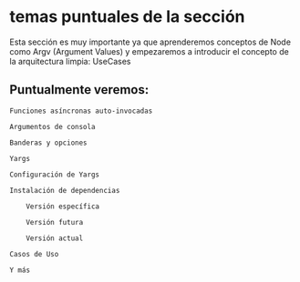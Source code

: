 # temas puntuales de la sección

Esta sección es muy importante ya que aprenderemos conceptos de Node como Argv (Argument Values) y empezaremos a introducir el concepto de la arquitectura limpia: UseCases


## Puntualmente veremos:


    Funciones asíncronas auto-invocadas

    Argumentos de consola

    Banderas y opciones

    Yargs

    Configuración de Yargs

    Instalación de dependencias

        Versión específica

        Versión futura

        Versión actual

    Casos de Uso

    Y más
